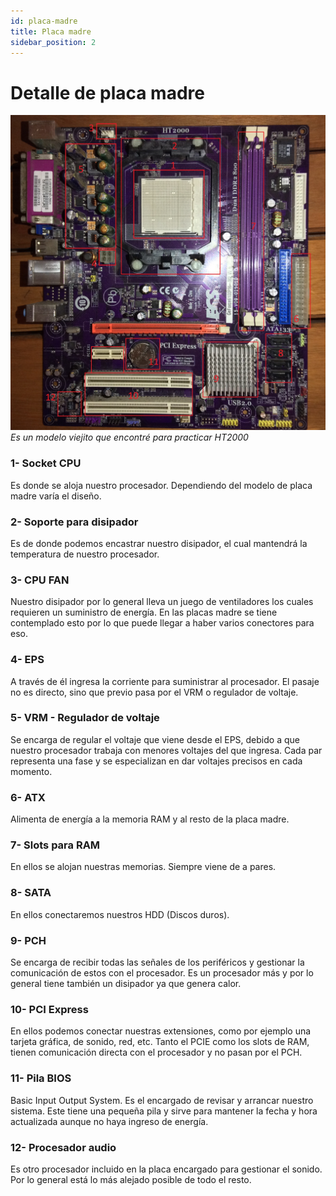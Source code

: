 ```yaml
---
id: placa-madre
title: Placa madre
sidebar_position: 2
---
```

# Detalle de placa madre

![mother](./images/motherboard/mother-1.jpg)
_Es un modelo viejito que encontré para practicar HT2000_

### 1- Socket CPU 
Es donde se aloja nuestro procesador. Dependiendo del modelo de placa madre varía el diseño.

### 2- Soporte para disipador 
Es de donde podemos encastrar nuestro disipador, el cual mantendrá la temperatura de nuestro procesador.

### 3- CPU FAN
Nuestro disipador por lo general lleva un juego de ventiladores los cuales requieren un suministro de energía. En las placas madre se tiene contemplado esto
por lo que puede llegar a haber varios conectores para eso.

### 4- EPS
A través de él ingresa la corriente para suministrar al procesador. El pasaje no es directo, sino que previo pasa por el VRM o regulador de voltaje.

### 5- VRM - Regulador de voltaje
Se encarga de regular el voltaje que viene desde el EPS, debido a que nuestro procesador trabaja con menores voltajes del que ingresa. 
Cada par representa una fase y se especializan en dar voltajes precisos en cada momento.

### 6- ATX
Alimenta de energía a la memoria RAM y al resto de la placa madre.

### 7- Slots para RAM
En ellos se alojan nuestras memorias. Siempre viene de a pares.

### 8- SATA
En ellos conectaremos nuestros HDD (Discos duros).

### 9- PCH
Se encarga de recibir todas las señales de los periféricos y gestionar la comunicación de estos con el procesador.
Es un procesador más y por lo general tiene también un disipador ya que genera calor.

### 10- PCI Express 
En ellos podemos conectar nuestras extensiones, como por ejemplo una tarjeta gráfica, de sonido, red, etc.
Tanto el PCIE como los slots de RAM, tienen comunicación directa con el procesador y no pasan por el PCH.

### 11- Pila BIOS
Basic Input Output System. Es el encargado de revisar y arrancar nuestro sistema.
Este tiene una pequeña pila y sirve para mantener la fecha y hora actualizada aunque no haya ingreso de energía.

### 12- Procesador audio
Es otro procesador incluido en la placa encargado para gestionar el sonido. Por lo general está lo más alejado posible de todo el resto.